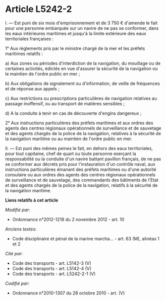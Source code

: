 # Article L5242-2

I.  ― Est puni de six mois d'emprisonnement et de 3 750 € d'amende le fait  pour une personne embarquée sur un navire de ne
pas se conformer, dans  les eaux intérieures maritimes et jusqu'à la limite extérieure des eaux  territoriales françaises : 

1° Aux règlements pris par le ministre chargé de la mer et les préfets maritimes relatifs : 

a) Aux zones ou périodes d'interdiction de la navigation, du mouillage  ou de certaines activités, édictés en vue d'assurer
la sécurité de la  navigation ou le maintien de l'ordre public en mer ; 

b) Aux obligations de signalement ou d'information, de veille de fréquences et de réponse aux appels ; 

c) Aux restrictions ou prescriptions particulières de navigation  relatives au passage inoffensif, ou au transport de
matières sensibles ;  

d) A la conduite à tenir en cas de découverte d'engins dangereux ; 

2° Aux instructions particulières des préfets maritimes et aux ordres  des agents des centres régionaux opérationnels de
surveillance et de  sauvetage et des agents chargés de la police de la navigation, relatives  à la sécurité de la navigation
maritime ou au maintien de l'ordre  public en mer. 

II. ― Est puni des mêmes peines le  fait, en dehors des eaux territoriales, pour tout capitaine, chef de  quart ou toute
personne exerçant la responsabilité ou la conduite d'un  navire battant pavillon français, de ne pas se conformer aux décrets
pris pour l'instauration d'un contrôle naval, aux instructions  particulières émanant des préfets maritimes ou d'une autorité
consulaire  ou aux ordres des agents des centres régionaux opérationnels de  surveillance et de sauvetage, des commandants
des bâtiments de l'Etat et  des agents chargés de la police de la navigation, relatifs à la  sécurité de la navigation
maritime.

**Liens relatifs à cet article**

_Modifié par_:

  - Ordonnance n°2012-1218 du 2 novembre 2012 - art. 10

_Anciens textes_:

  - Code disciplinaire et pénal de la marine marcha... - art. 63 (M), alinéas 1 et 2

_Cité par_:

  - Code des transports - art. L5142-3 (V)
  - Code des transports - art. L5142-4 (V)
  - Code des transports - art. L5242-2-1 (V)

_Codifié par_:

  - Ordonnance n°2010-1307 du 28 octobre 2010 - art. (V)

